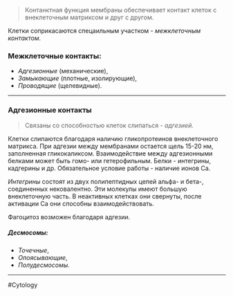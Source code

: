 
> Контанктная функция мембраны обеспечивает контакт клеток с внеклеточным матриксом и друг с другом. 

Клетки соприкасаются спецаильным участком - *межклеточным контактом.*

### Межклеточные контакты:

- *Адгезионные* (механические),
- *Замыкающие* (плотные, изолирующие),
- *Проводящие* (щелевидные).

---

### Адгезионные контакты

> Связаны со способностью клеток слипаться - *адгезией.*

Клетки слипаются благодаря наличию гликопротеинов внеклеточного матрикса. При адгезии между мембранами остается щель 15-20 нм, заполненная гликокаликсом. Взаимодействие между адгезионными белками может быть гомо- или гетерофильным. Белки - интегрины, кадгерины и др. Обязательное условие работы - наличие ионов Са. 

*Интегрины* состоят из двух полипептидных цепей альфа- и бета-, соединенных нековалентно. Эти молекулы имеют большую внеклеточную часть. В неактивных клетках они свернуты, после активации Са они способны взаимодействовать. 

Фагоцитоз возможен благодаря адгезии. 

##### Десмосомы: 

- *Точечные*,
- *Опоясывающие*,
- *Полудесмосомы*.

---
#Cytology 